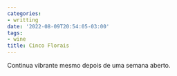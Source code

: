 ```yaml
---
categories:
- writting
date: '2022-08-09T20:54:05-03:00'
tags:
- wine
title: Cinco Florais
---
```


Continua vibrante mesmo depois de uma semana aberto.

